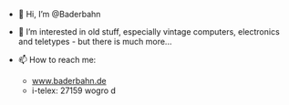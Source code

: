 - 👋 Hi, I’m @Baderbahn
- 👀 I’m interested in old stuff, especially vintage computers, electronics and teletypes - but there is much more...

- 📫 How to reach me:
  - www.baderbahn.de
  - i-telex: 27159 wogro d

<!---
Baderbahn/Baderbahn is a ✨ special ✨ repository because its `README.md` (this file) appears on your GitHub profile.
You can click the Preview link to take a look at your changes.
--->
